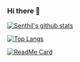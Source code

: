 ### Hi there 👋

<!--
**spk2dc/spk2dc** is a ✨ _special_ ✨ repository because its `README.md` (this file) appears on your GitHub profile.

Here are some ideas to get you started:

- 🔭 I’m currently working on ...
- 🌱 I’m currently learning ...
- 👯 I’m looking to collaborate on ...
- 🤔 I’m looking for help with ...
- 💬 Ask me about ...
- 📫 How to reach me: ...
- 😄 Pronouns: ...
- ⚡ Fun fact: ...
-->


[![Senthil's github stats](https://github-readme-stats.vercel.app/api?username=spk2dc&count_private=true&show_icons=true&theme=algolia&include_all_commits=true)](https://github.com/spk2dc/spk2dc.github.io)

[![Top Langs](https://github-readme-stats.vercel.app/api/top-langs/?username=spk2dc&show_icons=true&theme=algolia&include_all_commits=true&layout=compact&hide=css)](https://github.com/spk2dc/spk2dc.github.io)

[![ReadMe Card](https://github-readme-stats.vercel.app/api/pin/?username=spk2dc&repo=spk2dc.github.io&theme=algolia)](https://github.com/spk2dc/spk2dc.github.io)
